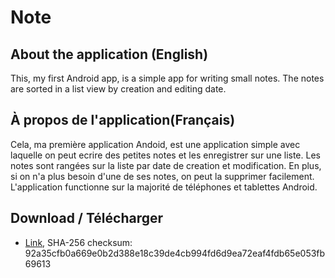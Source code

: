 # Note

## About the application (English)
This, my first Android app, is a simple app for writing small notes. The notes are sorted in a list view by creation and editing date.
## À propos de l'application(Français)
Cela, ma première application Andoid, est une application simple avec laquelle on peut ecrire des petites notes et les enregistrer sur une liste. 
Les notes sont rangées sur la liste par date de creation et modification. En plus, si on n'a plus besoin d'une de ses notes, on peut la supprimer facilement. L'application functionne sur la majorité de téléphones et tablettes Android.

## Download / Télécharger
+ [Link](https://drive.google.com/file/d/1-UeqdFw1UBU2itvDK3joDDqbuu9bUvdr/view?usp=sharing),  SHA-256 checksum: 92a35cfb0a669e0b2d388e18c39de4cb994fd6d9ea72eaf4fdb65e053fb69613
